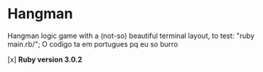 # Hangman

Hangman logic game with a (not-so) beautiful terminal layout, to test: "ruby main.rb/";
O codigo ta em portugues pq eu so burro

[x] **Ruby version 3.0.2**
